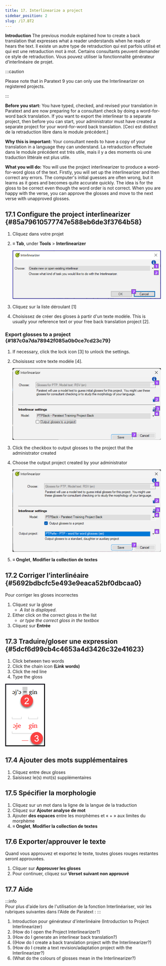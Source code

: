 ```yaml
---
title: 17. Interlinearize a project
sidebar_position: 2
slug: /17.BT2
---
```




**Introduction**  The previous module explained how to create a back translation that expresses what a reader understands when he reads or hears the text. Il existe un autre type de retraduction qui est parfois utilisé et qui est une retraduction mot à mot. Certains consultants peuvent demander ce style de retraduction. Vous pouvez utiliser la fonctionnalité générateur d’interlinéaire de projet.


:::caution

Please note that in Paratext 9 you can only use the Interlinearizer on registered projects.

:::




**Before you start:** You have typed, checked, and revised your translation in Paratext and are now preparing for a consultant check by doing a word-for-word back translation. If you want to export the interlinear to a separate project, then before you can start, your administrator must have created a separate project for your word-for-word back translation. [Ceci est distinct de la retraduction libre dans le module précédent.]


**Why this is important:** Your consultant needs to have a copy of your translation in a language they can understand. La retraduction effectuée dans le module précédent est très utile, mais il y a des moments où une traduction littérale est plus utile.


**What you will do:** You will use the project interlinearizer to produce a word-for-word gloss of the text. Firstly, you will set up the interlinearizer and then correct any errors. The computer's initial guesses are often wrong, but it learns as it goes and becomes quite accurate quickly. The idea is for the gloss to be correct even though the word order is not correct. When you are happy with the verse, you can approve the glosses and move to the next verse with unapproved glosses.


## 17.1 Configure the project interlinearizer {#85a79610577747e588eb6de3f3764b58}

1. Cliquez dans votre projet
1. **≡ Tab**, under **Tools** &gt; **Interlinearizer**

    ![](/notion_imgs/1905854111.png)

1. Cliquez sur la liste déroulant [1]
1. Choisissez de créer des gloses à partir d'un texte modèle. This is usually your reference text or your free back translation project [2].

### Export glosses to a project {#187c0a7da78942f085a0b0ce7cd23c79}

1. If necessary, click the lock icon [3] to unlock the settings.
1. Choisissez votre texte modèle [4].

    ![](/notion_imgs/1443407551.png)

1. Click the checkbox to output glosses to the project that the administrator created
1. Choose the output project created by your administrator

    ![](/notion_imgs/310119566.png)

1. **≡ Onglet**, **Modifier la collection de textes**  

## 17.2 Corriger l’interlinéaire {#5692bdbcfc5e493e9eaca52bf0dbcaa0}


Pour corriger les gloses incorrectes

1. Cliquez sur la glose
    - _A list is displayed_.
1. Either click on the correct gloss in the list
    - _or type the correct gloss in the textbox_
1. Cliquez sur **Entrée**

## 17.3 Traduire/gloser une expression {#5dcf6d99cb4c4653a4d3426c32e41623}


<div class='notion-row'>
<div class='notion-column' style={{width: 'calc((100% - (min(32px, 4vw) * 1)) * 0.5)'}}>

1. Click between two words
2. Click the chain icon  **(Link words)**
3. Click the red line
4. Type the gloss




</div><div className='notion-spacer' >
  </p> 
  
  <p spaces-before="0">
    

<div class='notion-column' style={{width: 'calc((100% - (min(32px, 4vw) * 1)) * 0.5)'}}>

![](/notion_imgs/576503207.png)

</div>    
    <div className='notion-spacer' >
    </div>
  </p>


<h2 id="397336e9e1e34f43953ba179210b763c" spaces-before="0">
  17.4 Ajouter des mots supplémentaires
</h2>

<ol start="1">
  <li>
    Cliquez entre deux gloses
  </li>
  
  <li>
    Saisissez le(s) mot(s) supplémentaires
  </li>
</ol>

<h2 id="4be396e96f22469ea459ab6501e55386" spaces-before="0">
  17.5 Spécifier la morphologie
</h2>

<ol start="1">
  <li>
    Cliquez sur un mot dans la ligne de la langue de la traduction
  </li>
  
  <li>
    Cliquez sur <strong x-id="1">Ajouter analyse de mot</strong>
  </li>
  
  <li>
    Ajouter <strong x-id="1">des espaces</strong> entre les morphèmes et « + » aux limites du morphème
  </li>
  
  <li>
    <strong x-id="1">≡ Onglet</strong>, <strong x-id="1">Modifier la collection de textes</strong>  
  </li>
</ol>

<h2 id="9295ee6e6c294b8591bbab695a814ea1" spaces-before="0">
  17.6 Exporter/approuver le texte
</h2>

<p spaces-before="0">
  Quand vous approuvez et exportez le texte, toutes gloses rouges restantes seront approuvées.
</p>

<ol start="1">
  <li>
    Cliquer sur <strong x-id="1">Approuver les gloses</strong>
  </li>
  
  <li>
    Pour continuer, cliquez sur <strong x-id="1">Verset suivant non approuvé</strong>
  </li>
</ol>

<h2 id="192a271a080f459886a47400bde27014" spaces-before="0">
  17.7 Aide
</h2>

<p spaces-before="0">
  :::info<br x-id="2" /> Pour plus d'aide lors de l'utilisation de la fonction Interlinéariser, voir les rubriques suivantes dans l'Aide de Paratext :
:::
</p>

<ol start="1">
  <li>
    Introduction pour générateur d'interlinéaire (Introduction to Project Interlinearizer)
  </li>
  
  <li>
    (How do I open the Project Interlinearizer?)
  </li>
  
  <li>
    (How do I generate an interlinear back translation?)
  </li>
  
  <li>
    ((How do I create a back translation project with the Interlinearizer?)
  </li>
  
  <li>
    (How do I create a text revision/adaptation project with the Interlinearizer?)
  </li>
  
  <li>
    (What do the colours of glosses mean in the Interlinearizer?)
  </li>
</ol>
